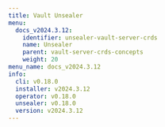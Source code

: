 ```yaml
---
title: Vault Unsealer
menu:
  docs_v2024.3.12:
    identifier: unsealer-vault-server-crds
    name: Unsealer
    parent: vault-server-crds-concepts
    weight: 20
menu_name: docs_v2024.3.12
info:
  cli: v0.18.0
  installer: v2024.3.12
  operator: v0.18.0
  unsealer: v0.18.0
  version: v2024.3.12
---
```


